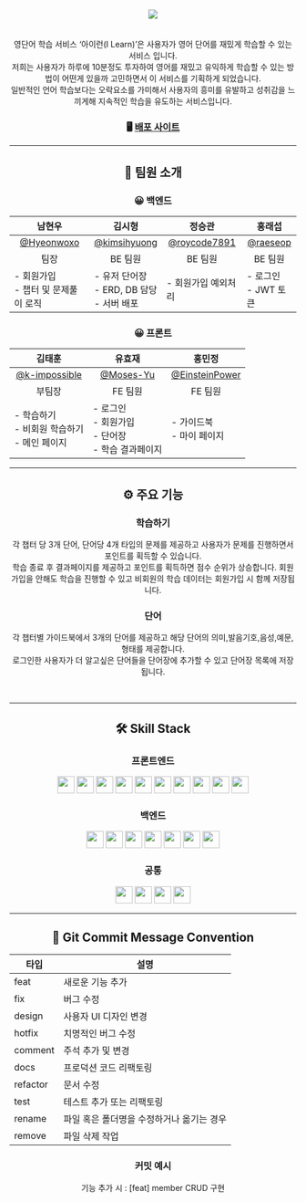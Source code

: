 <br>
<br>

<center> <img src="./client/public/images/main-logo.png"> <center>

<br>
<br>
영단어 학습 서비스 ‘아이런(I Learn)’은 사용자가 영어 단어를 재밌게 학습할 수 있는 서비스 입니다.<br>
저희는 사용자가 하루에 10분정도 투자하여 영어를 재밌고 유익하게 학습할 수 있는 방법이 어떤게 있을까 고민하면서 이 서비스를 기획하게 되었습니다. <br>일반적인 언어 학습보다는 오락요소를 가미해서 사용자의 흥미를 유발하고 성취감을 느끼게해 지속적인 학습을 유도하는 서비스입니다.

### 🖥️ [배포 사이트](http://i-learn.site)

---

## 👥 팀원 소개

### 😀 백엔드

| <center>남현우<center> | <center>김시형<center> | <center>정승관<center> | <center>홍래섭<center>  |
| ---- | ------ | ------------------| ------------ |
| <center>[@Hyeonwoxo](https://github.com/Hyeonwoxo)<center> | <center>[@kimsihyuong](https://github.com/kimsihyuong)<center> | <center>[@roycode7891](https://github.com/roycode7891) <center> | <center>[@raeseop](https://github.com/raeseop) <center> |
| <center>팀장<center>                                        | <center>BE 팀원</center>                                       | <center>BE 팀원</center>                                        | <center>BE 팀원</center>                                |
| - 회원가입<br>- 챕터 및 문제풀이 로직                       | - 유저 단어장 <br>- ERD, DB 담당 <br> - 서버 배포              | - 회원가입 예외처리                                             | - 로그인<br>- JWT 토큰                                  |

### 😀 프론트

| <center>김태훈<center>                                            | <center>유효재<center>                                       | <center>홍민정<center>                                              |
| ----------------------------------------------------------------- | ------------------------------------------------------------ | ------------------------------------------------------------------- |
| <center>[@k-impossible](https://github.com/k-impossible) <center> | <center>[@Moses-Yu](https://github.com/Moses-Yu)<center>     | <center>[@EinsteinPower](https://github.com/EinsteinPower) <center> |
| <center>부팀장<center>                                            | <center>FE 팀원</center>                                     | <center>FE 팀원</center>                                            |
| - 학습하기<br> - 비회원 학습하기<br> - 메인 페이지<br>            | - 로그인<br> - 회원가입<br>- 단어장<br>- 학습 결과페이지<br> | - 가이드북<br> - 마이 페이지<br>                                    |

---

## ⚙️ 주요 기능

### 학습하기

각 챕터 당 3개 단어, 단어당 4개 타입의 문제를 제공하고 사용자가 문제를 진행하면서 포인트를 획득할 수 있습니다. <br>학습 종료 후 결과페이지를 제공하고 포인트를 획득하면 점수 순위가 상승합니다. 회원가입을 안해도 학습을 진행할 수 있고 비회원의 학습 데이터는 회원가입 시 함께 저장됩니다.

### 단어

각 챕터별 가이드북에서 3개의 단어를 제공하고 해당 단어의 의미,발음기호,음성,예문,형태를 제공합니다. <br>로그인한 사용자가 더 알고싶은 단어들을 단어장에 추가할 수 있고 단어장 목록에 저장됩니다.

<br>

---

## **🛠️ Skill Stack**

### **프론트엔드**

<img src="https://img.shields.io/badge/typescript-3178C6?style=for-the-badge&logo=typescript&logoColor=white" height="30"> <img src="https://img.shields.io/badge/React-61DAFB?style=for-the-badge&logo=React&logoColor=white" height="30"/> 
<img src="https://img.shields.io/badge/Redux-764ABC?style=for-the-badge&logo=Redux&logoColor=white" height="30"/> 
<img src="https://img.shields.io/badge/reactquery-FF4154?style=for-the-badge&logo=reactquery&logoColor=white" height="30"/> 
<img src="https://img.shields.io/badge/html5-E34F26?style=for-the-badge&logo=html5&logoColor=white" height="30"> 
<img src="https://img.shields.io/badge/css-1572B6?style=for-the-badge&logo=css3&logoColor=white" height="30"> 
<img src="https://img.shields.io/badge/styledcomponents-DB7093?style=for-the-badge&logo=styledcomponents&logoColor=white" height="30"> 
<img src="https://img.shields.io/badge/mui-007FFF?style=for-the-badge&logo=mui&logoColor=white" height="30">
<img src="https://img.shields.io/badge/amazons3-569A31?style=for-the-badge&logo=amazons3&logoColor=white" height="30">
<img src="https://img.shields.io/badge/amazonroute53-8C4FFF?style=for-the-badge&logo=amazonroute53&logoColor=white" height="30">

### **백엔드**

<img src="https://img.shields.io/badge/java-007396?style=for-the-badge&logo=java&logoColor=white" height="30"> <img src="https://img.shields.io/badge/spring-6DB33F?style=for-the-badge&logo=spring&logoColor=white" height="30"> 
<img src="https://img.shields.io/badge/springboot-6DB33F?style=for-the-badge&logo=springboot&logoColor=white" height="30"> 
<img src="https://img.shields.io/badge/springsecurity-6DB33F?style=for-the-badge&logo=springsecurity&logoColor=white" height="30"> 
<img src="https://img.shields.io/badge/mysql-4479A1?style=for-the-badge&logo=mysql&logoColor=white" height="30">
<img src="https://img.shields.io/badge/amazonec2-FF9900?style=for-the-badge&logo=amazonec2&logoColor=white" height="30">
<img src="https://img.shields.io/badge/amazonrds-527FFF?style=for-the-badge&logo=amazonrds&logoColor=white" height="30">

### **공통**

<img src="https://img.shields.io/badge/github-181717?style=for-the-badge&logo=github&logoColor=white" height="30"> <img src="https://img.shields.io/badge/postman-FF6C37?style=for-the-badge&logo=postman&logoColor=white" height="30">
<img src="https://img.shields.io/badge/notion-000000?style=for-the-badge&logo=notion&logoColor=white" height="30">
<img src="https://img.shields.io/badge/discord-5865F2?style=for-the-badge&logo=discord&logoColor=white" height="30">

---

## 📝 Git Commit Message Convention

| 타입     | 설명                                      |
| -------- | ----------------------------------------- |
| feat     | 새로운 기능 추가                          |
| fix      | 버그 수정                                 |
| design   | 사용자 UI 디자인 변경                     |
| hotfix   | 치명적인 버그 수정                        |
| comment  | 주석 추가 및 변경                         |
| docs     | 프로덕션 코드 리팩토링                    |
| refactor | 문서 수정                                 |
| test     | 테스트 추가 또는 리팩토링                 |
| rename   | 파일 혹은 폴더명을 수정하거나 옮기는 경우 |
| remove   | 파일 삭제 작업                            |

### 커밋 예시

기능 추가 시 : [feat] member CRUD 구현
